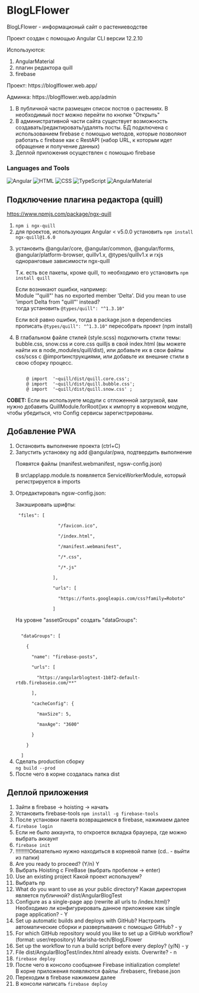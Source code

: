# BlogLFlower

<p>BlogLFlower - информационый сайт о растениеводстве</p>
<p>Проект создан с помощью Angular CLI версии 12.2.10</p>
Используются:
<ol> 
<li>AngularMaterial</li>
<li>плагин редактора quill</li>
<li>firebase</li>
</ol>

<p>Проект: https://bloglflower.web.app/</p>
<p>Админка: https://bloglflower.web.app/admin</p>

<ol>
<li>В публичной части размещен список постов о растениях. В необходимый пост можно перейти по кнопке "Открыть"</li>
<li>В административной части сайта существует возможность создавать/редактировать/удалять посты.
БД подключена с использованием firebase с помощью методов, которые позволяют работать с firebase как c RestAPI (набор URL, к которым идет обращение и получение данных)</li>
<li>Деплой приложения осуществлен с помощью firebase</li>
</ol>



### Languages and Tools
![Angular](https://img.shields.io/badge/-Angular-090909?style=for-the-badge&logo=Angular)
![HTML](https://img.shields.io/badge/-HTML5-090909?style=for-the-badge&logo=HTML5)
![CSS](https://img.shields.io/badge/-CSS-090909?style=for-the-badge&logo=CSS3)
![TypeScript](https://img.shields.io/badge/-TypeScript-090909?style=for-the-badge&logo=TypeScript)
![AngularMaterial](https://img.shields.io/badge/-AngularMaterial-090909?style=for-the-badge&logo=AngularMaterial)

## Подключение плагина редактора (quill)
<a href="https://www.npmjs.com/package/ngx-quill">https://www.npmjs.com/package/ngx-quill
<ol>
<li>
<code>npm i ngx-quill</code>
</li>
<li>для проектов, использующих Angular < v5.0.0 установить <code>npm install ngx-quill@1.6.0</code>
</li>
<li>
<p>установить @angular/core, @angular/common, @angular/forms, @angular/platform-browser, quillv1.x, @types/quillv1.x и rxjs одноранговые зависимости ngx-quill</p>
<p>Т.к. есть все пакеты, кроме quill, то необходимо его установить <code>npm install quill</code></p>
<p>Если возникают ошибки, например: <br>
 Module '"quill"' has no exported member 'Delta'. Did you mean to use 'import Delta from "quill"' instead?<br>
 тогда установить <code>@types/quill": "^1.3.10"</code></p>
<p>Если всё равно ошибки, тогда в package.json в dependencies прописать <code>@types/quill": "^1.3.10"</code> пересобрать проект (npm install)</p>
</li>
<li>
<p>В глабальном файле стилей (style.scss) подключить стили темы: bubble.css, snow.css и core.css quilljs в свой index.html (вы можете найти их в node_modules/quill/dist), или добавьте их в свои файлы css/scss с @importинструкциями, или добавьте их внешние стили в свою сборку процесс.</p>
<code>
    @ import  '~quill/dist/quill.core.css'; 
    @ import  '~quill/dist/quill.bubble.css'; 
    @ import  '~quill/dist/quill.snow.css' ;
</code>
</li>
</ol>

<p>
<b>СОВЕТ:</b> Если вы используете модули с отложенной загрузкой, вам нужно добавить QuillModule.forRoot()их к импорту в корневом модуле, чтобы убедиться, что Config сервисы зарегистрированы.</p>

## Добавление PWA
<ol>
<li>Остановить выполнение проекта (ctrl+C)</li>
<li>Запустить установку ng add @angular/pwa, подтвердить выполнение
<p>Появятся файлы (manifest.webmanifest, ngsw-config.json)</p>
<p>В src\app\app.module.ts появляется ServiceWorkerModule, который регистрируется в imports</p>
</li>
<li>Отредактировать ngsw-config.json:
<p>Закэшировать шрифты:</p>
<p>
<code> "files": [<br>
                "/favicon.ico",<br>
                "/index.html",<br>
                "/manifest.webmanifest",<br>
                "/*.css",<br>
                "/*.js"<br>
              ],<br>
              "urls": [<br>
                "https://fonts.googleapis.com/css?family=Roboto"<br>
              ]</code>
</p>
<p>На уровне "assetGroups" создать "dataGroups":</p>
<code>
  "dataGroups": [<br>
    {<br>
      "name": "firebase-posts",<br>
      "urls": [<br>
        "https://angularblogtest-1b8f2-default-rtdb.firebaseio.com/**"<br>
      ],<br>
      "cacheConfig": {<br>
        "maxSize": 5,<br>
        "maxAge": "3600"<br>
      }<br>
    }<br>
  ]
</code>
</li>
<li>Сделать production сборку<br>
<code>ng build --prod</code>
</li>
<li>После чего в корне создалась папка dist </li>
</ol>

## Деплой приложения
<ol>
<li>Зайти в firebase -> hoisting -> начать</li>
<li>Установить firebase-tools
<code>npm install -g firebase-tools</code></li>
<li>После установки пакета возвращаемся в firebase, нажимаем далее</li>
<li><code>firebase login</code></li>
<li>Если не было аккаунта, то откроется вкладка браузера, где можно выбрать аккаунт</li>
<li><code>firebase init</code></li>
<li>!!!!!!!!!Обязательно нужно находиться в корневой папке (cd.. - выйти из папки)</li>
<li>Are you ready to proceed? (Y/n) Y</li>
<li>Выбрать Hoisting c FireBase (выбрать пробелом -> enter)</li>
<li>Use an existing project Какой проект используем?</li>
<li>Выбрать пр</li>
<li>What do you want to use as your public directory? Какая директория является публичной? dist/AngularBlogTest</li>
<li>Configure as a single-page app (rewrite all urls to /index.html)? Необходимо ли конфигурировать данное приложение как single page application? - Y</li>
<li>Set up automatic builds and deploys with GitHub? Настроить автоматические сборки и развертывания с помощью GitHub? - y</li>
<li>For which GitHub repository would you like to set up a GitHub workflow? (format: user/repository) Marisha-tech/BlogLFlower</li>
<li>Set up the workflow to run a build script before every deploy? (y/N) - y</li>
<li>File dist/AngularBlogTest/index.html already exists. Overwrite? - n</li>
<li><code>firebase deploy</code></li>
<li>После чего в консоло сообщение Firebase initialization complete!<br>
В корне приложения появляются файлы .firebaserc, firebase.json</li>
<li>Переходим в firebase нажимаем далее</li>
<li>В консоли написать <code>firebase deploy</code></li>
</ol>
